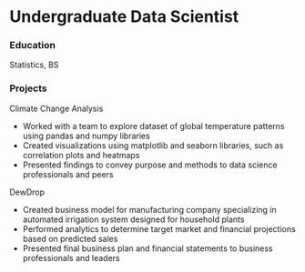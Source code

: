 # Undergraduate Data Scientist

### Education
Statistics, BS

### Projects
Climate Change Analysis
- Worked with a team to explore dataset of global temperature patterns using pandas and numpy libraries
- Created visualizations using matplotlib and seaborn libraries, such as correlation plots and heatmaps
- Presented findings to convey purpose and methods to data science professionals and peers
  
DewDrop
- Created business model for manufacturing company specializing in automated irrigation system designed
for household plants
- Performed analytics to determine target market and financial projections based on predicted sales
- Presented final business plan and financial statements to business professionals and leaders



